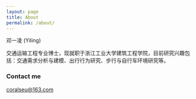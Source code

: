 ```yaml
---
layout: page
title: About
permalink: /about/
---
```


邓一凌 (Yiling)

交通运输工程专业博士，现就职于浙江工业大学建筑工程学院，目前研究兴趣包括：交通需求分析与建模、出行行为研究、步行与自行车环境研究等。

### Contact me

[coralseu@163.com](mailto:coralseu@163.com)